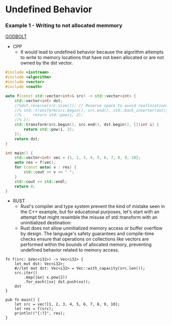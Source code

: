 # Undefined Behavior

### Example 1 - Writing to not allocated memmory
[GODBOLT](https://godbolt.org/z/c4sseTG8n)

* CPP
    - It would lead to undefined behavior because the algorithm attempts to write to memory locations that have not been allocated or are not owned by the dst vector.
```cpp
#include <iostream>
#include <algorithm>
#include <vector>
#include <cmath>

auto f(const std::vector<int>& src) -> std::vector<int> {
    std::vector<int> dst;
    //%dst.reserve(src.size()); // Reserve space to avoid reallocations
    //% std::transform(src.begin(), src.end(), std::back_inserter(dst), [](int i) {
    //%     return std::pow(i, 2);
    //% });
    std::transform(src.begin(), src.end(), dst.begin(), [](int i) {
        return std::pow(i, 2);
    });
    return dst;
}

int main() {
    std::vector<int> vec = {1, 2, 3, 4, 5, 6, 7, 8, 9, 10};
    auto res = f(vec);
    for (const auto& v : res) {
        std::cout << v << " ";
    }
    std::cout << std::endl;
    return 0;
}
```

* RUST
    - Rust's compiler and type system prevent the kind of mistake seen in the C++ example, but for educational purposes, let's start with an attempt that might resemble the misuse of std::transform with an uninitialized destination:
    - Rust does not allow uninitialized memory access or buffer overflow by design. The language's safety guarantees and compile-time checks ensure that operations on collections like vectors are performed within the bounds of allocated memory, preventing undefined behavior related to memory access.
```rust,editable
fn f(src: &Vec<i32>) -> Vec<i32> {
    let mut dst: Vec<i32>;
    #//let mut dst: Vec<i32> = Vec::with_capacity(src.len());
    src.iter()
        .map(|&x| x.pow(2))
        .for_each(|xx| dst.push(xx));
    dst
}

pub fn main() {
    let src = vec![1, 2, 3, 4, 5, 6, 7, 8, 9, 10];
    let res = f(src);
    println!("{:?}", res);
}
```
